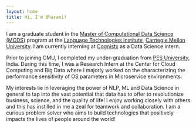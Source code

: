 ```yaml
---
layout: home
title: Hi, I'm Bharani!
---
```

I am a graduate student in the [Master of Computational Data Science (MCDS)](https://mcds.cs.cmu.edu/) program at the 
[Language Technologies Institute](https://www.lti.cs.cmu.edu/), [Carnegie Mellon University](https://www.cmu.edu/).
I am currently interning at [Cognistx](https://www.cognistx.com/) as a Data Science intern. 

Prior to joining CMU, I completed my under-graduation from [PES University](https://pes.edu/), India. 
During this time, I was a Research Intern at the Center for Cloud Computing and Big Data where I majorly worked on 
the characterizing the performance sensitivity of OS parameters in Microservice environments.

My interests lie in leveraging the power of NLP, ML and Data Science in general to tap into the vast potential that data has to offer 
to revolutionize business, science, and the quality of life! 
I enjoy working closely with others and this has instilled in me a zeal for teamwork and collaboration.
I am a curious problem solver who aims to build technologies that positively impacts the lives of people around the world!



